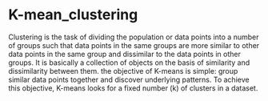 # K-mean_clustering
Clustering is the task of dividing the population or data points into a number of groups such that data points in the same groups are more similar to other data points in the same group and dissimilar to the data points in other groups. It is basically a collection of objects on the basis of similarity and dissimilarity between them. the objective of K-means is simple: group similar data points together and discover underlying patterns. To achieve this objective, K-means looks for a fixed number (k) of clusters in a dataset.
